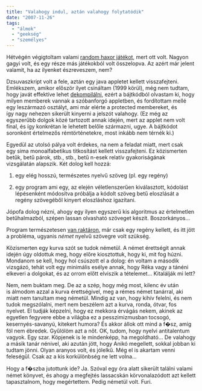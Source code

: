 ```yaml
---
title: "Valahogy indul, aztán valahogy folytatódik"
date: "2007-11-26"
tags: 
  - "álmok"
  - "geekség"
  - "személyes"
---
```


Hétvégén végigtoltam valami [random haxor játékot](http://scifi.pages.at/hackits/), mert ott volt. Nagyon gagyi volt, és egy része más játékokból volt összelopva. Az azért már jelent valamit, ha az ilyenket észreveszem, nem?

Dzsuvaszkript volt a fele, aztán egy java appletet kellett visszafejteni. Emlékszem, amikor először ilyet csináltam (1999 körül), még nem tudtam, hogy javát effektíve lehet [dekompilálni](http://www.kpdus.com/jad.html), ezért a bájtkódból olvastam ki, hogy milyen memberek vannak a szóbanforgó appletben, és fordítottam mellé egy leszármazó osztályt, ami már elérte a protected membereket, és így nagy nehezen sikerült kinyerni a jelszót valahogy. (Ez még az egyszerűbb dolgok közé tartozott annak idején, mert az applet nem volt final, és így konkrétan le lehetett belőle származni, ugye. A bájtkódot soronként értelmezős rémtörténetekre, most inkább nem térnék ki.)

Egyedül az utolsó pálya volt érdekes, na nem a feladat miatt, mert csak egy sima monoalfabetikus titkosítást kellett visszafejteni. Ez közismerten betűk, betű párok, stb., stb., betű n-esek relatív gyakoriságának vizsgálatán alapszik. Két dolog kell hozzá:

1. egy elég hosszú, természetes nyelvű szöveg (pl. egy regény)
    
2. egy program ami egy, az elején véletlenszerűen kiválasztott, kódolást lépésenként módosítva próbálja a kódolt szöveg betű eloszlását a regény szövegéből kinyert eloszláshoz igazítani.
    

Jópofa dolog nézni, ahogy egy ilyen egyszerű kis algoritmus az értelmetlen betűhalmazból, szépen lassan olvasható szöveget készít. Boszorkányos...

Program természetesen [van raktáron](http://secretcodebreaker.com/scbsolvr.html), már csak egy regény kellett, és itt jött a probléma, ugyanis _német_ nyelvű szövegre volt szükség.

Közismerten egy kurva szót se tudok németül. A német érettségit annak idején úgy oldottuk meg, hogy előre kiosztottuk, hogy ki, mit fog húzni. Mondanom se kell, hogy hol csúszott el a dolog: én voltam a második vizsgázó, tehát volt egy minimális esélye annak, hogy Réka vagy a tánéni elkeveri a dolgokat, és az orrom előtt elviszik a tételemet... Kitalálják mi lett?

Nem, nem buktam meg. De az a szép, hogy még most, kilenc év után is álmodom azzal a kurva érettségivel, meg a rémes német tanárral, aki miatt nem tanultam meg németül. Mindig az van, hogy kihív felelni, és nem tudok megszólalni, mert nem beszélem azt a kurva, ronda, ótvar, fos nyelvet. El tudják képzelni, hogy ez mekkora érvágás nekem, akinek az egyetlen fegyvere ebbe a világba ez a pesszimizmusban tocsogó, kesernyés-savanyú, kitekert humora? És akkor állok ott mind a f�sz, amíg föl nem ébredek. Gyűlölöm azt a nőt. OK, tudom, hogy nyelvi antitalentum vagyok. Egy szar. Köpjenek is le mindenképp, ha megoldható... De valahogy a másik tanár nénivel, aki azután jött, hogy Anikó megellett, sokkal jobban ki tudtam jönni. Olyan aranyos volt, és jólelkű. Még el is akartam venni feleségül. Csak az a kis korkülönbség ne lett volna...

Hogy a f�szba jutottunk ide? Ja. Szóval egy óra alatt sikerült találni valami német könyvet, és ahogy a megfejtés lassacskán körvonalazódott azt kellett tapasztalnom, hogy megértettem. Pedig németül volt. Furi.

